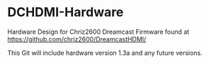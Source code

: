 # DCHDMI-Hardware
Hardware Design for Chriz2600 Dreamcast Firmware found at https://github.com/chriz2600/DreamcastHDMI/

This Git will include hardware version 1.3a and any future versions.

